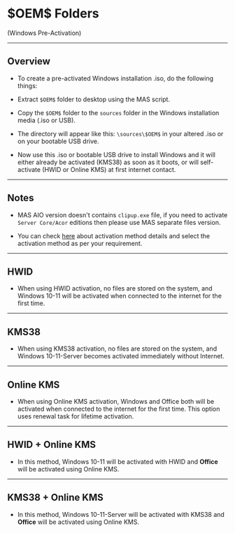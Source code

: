 # \$OEM\$ Folders

(Windows Pre-Activation)

------------------------------------------------------------------------

## Overview

-   To create a pre-activated Windows installation .iso, do the following things:

-   Extract `$OEM$` folder to desktop using the MAS script.

-   Copy the `$OEM$` folder to the `sources` folder in the Windows installation media (.iso or USB).

-   The directory will appear like this: `\sources\$OEM$` in your altered .iso or on your bootable USB drive.

-   Now use this .iso or bootable USB drive to install Windows and it will either already be activated (KMS38) as soon as it boots, or will self-activate (HWID or Online KMS) at first internet contact.

------------------------------------------------------------------------

## Notes

-   MAS AIO version doesn't contains `clipup.exe` file, if you need to activate `Server Core/Acor` editions then please use MAS separate files version.

-   You can check [here](https://massgrave.dev/) about activation method details and select the activation method as per your requirement.

------------------------------------------------------------------------

## HWID

-   When using HWID activation, no files are stored on the system, and Windows 10-11 will be activated when connected to the internet for the first time.

------------------------------------------------------------------------

## KMS38

-   When using KMS38 activation, no files are stored on the system, and Windows 10-11-Server becomes activated immediately without Internet.

------------------------------------------------------------------------

## Online KMS

-   When using Online KMS activation, Windows and Office both will be activated when connected to the internet for the first time. This option uses renewal task for lifetime activation.

------------------------------------------------------------------------

## HWID + Online KMS

-   In this method, Windows 10-11 will be activated with HWID and **Office** will be activated using Online KMS.

------------------------------------------------------------------------

## KMS38 + Online KMS

-   In this method, Windows 10-11-Server will be activated with KMS38 and **Office** will be activated using Online KMS.
